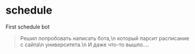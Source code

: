 # schedule
First schedule bot 
>Решил попробовать написать бота,\n
который парсит расписание с сайта\n
университета.\n
>И даже что-то вышло....
